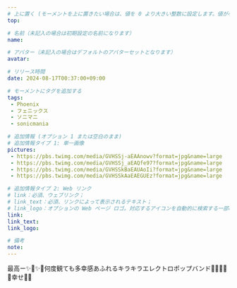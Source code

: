 ```yaml
---
# 上に置く (モーメントを上に置きたい場合は、値を 0 より大きい整数に設定します。値が小さいほど前が高くなります。たとえば、1 はモーメントを上に置きます)
top: 

# 名前（未記入の場合は初期設定の名前になります）
name:

# アバター（未記入の場合はデフォルトのアバターセットとなります）
avatar:

# リリース時間
date: 2024-08-17T00:37:00+09:00

# モーメントにタグを追加する
tags:
 - Phoenix
 - フェニックス
 - ソニマニ
 - sonicmania

# 追加情報 (オプション 1 または空白のまま)
# 追加情報タイプ 1: 単一画像
pictures:
 - https://pbs.twimg.com/media/GVHSSj-aEAAnowv?format=jpg&name=large
 - https://pbs.twimg.com/media/GVHSSj_aEAQfe97?format=jpg&name=large
 - https://pbs.twimg.com/media/GVHSSkBaEAUAoIi?format=jpg&name=large
 - https://pbs.twimg.com/media/GVHSSkAaEAEGUEz?format=jpg&name=large

# 追加情報タイプ 2: Web リンク
# link：必須、ウェブリンク；
# link_text：必須、リンクによって表示されるテキスト；
# link_logo：オプションの Web ページ ロゴ。対応するアイコンを自動的に検索する一部の Web サイトをサポートするようになりました。自分でアイコンを追加する必要はありません
link:
link_text:
link_logo:

# 備考
note:
---
```


<!-- 以下にテキストを書き始めます -->
最高ー✨🥹✨🥹何度観ても多幸感あふれるキラキラエレクトロポップバンド🥹✨🥹✨🥹幸せ🥹✨